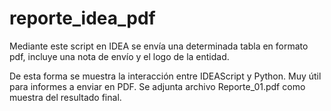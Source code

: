 # reporte_idea_pdf
Mediante este script en IDEA se envía una determinada tabla en formato pdf, incluye una nota de envío y el logo de la entidad.

De esta forma se muestra la interacción entre IDEAScript y Python. Muy útil para informes a enviar en PDF.
Se adjunta archivo Reporte_01.pdf como muestra del resultado final.
